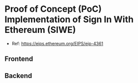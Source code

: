# Proof of Concept (PoC) Implementation of Sign In With Ethereum (SIWE)

- Ref: https://eips.ethereum.org/EIPS/eip-4361




## Frontend

## Backend

